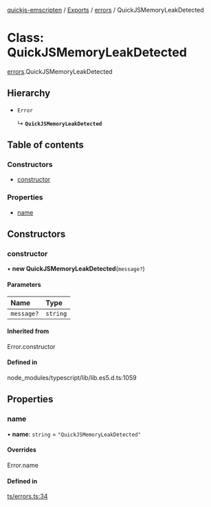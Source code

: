 [quickjs-emscripten](../README.md) / [Exports](../modules.md) / [errors](../modules/errors.md) / QuickJSMemoryLeakDetected

# Class: QuickJSMemoryLeakDetected

[errors](../modules/errors.md).QuickJSMemoryLeakDetected

## Hierarchy

- `Error`

  ↳ **`QuickJSMemoryLeakDetected`**

## Table of contents

### Constructors

- [constructor](errors.QuickJSMemoryLeakDetected.md#constructor)

### Properties

- [name](errors.QuickJSMemoryLeakDetected.md#name)

## Constructors

### constructor

• **new QuickJSMemoryLeakDetected**(`message?`)

#### Parameters

| Name | Type |
| :------ | :------ |
| `message?` | `string` |

#### Inherited from

Error.constructor

#### Defined in

node_modules/typescript/lib/lib.es5.d.ts:1059

## Properties

### name

• **name**: `string` = `"QuickJSMemoryLeakDetected"`

#### Overrides

Error.name

#### Defined in

[ts/errors.ts:34](https://github.com/justjake/quickjs-emscripten/blob/main/ts/errors.ts#L34)
